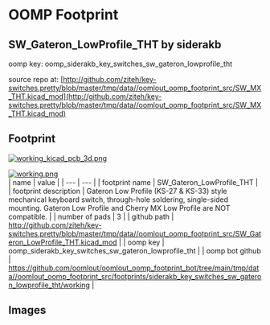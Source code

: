 # OOMP Footprint  
## SW_Gateron_LowProfile_THT  by siderakb  
  
oomp key: oomp_siderakb_key_switches_sw_gateron_lowprofile_tht  
  
source repo at: [http://github.com/ziteh/key-switches.pretty/blob/master/tmp/data//oomlout_oomp_footprint_src/SW_MX_THT.kicad_mod](http://github.com/ziteh/key-switches.pretty/blob/master/tmp/data//oomlout_oomp_footprint_src/SW_MX_THT.kicad_mod)  
## Footprint  
  
[![working_kicad_pcb_3d.png](working_kicad_pcb_3d_600.png)](working_kicad_pcb_3d.png)  
  
[![working.png](working_600.png)](working.png)  
| name | value | 
| --- | --- | 
| footprint name | SW_Gateron_LowProfile_THT | 
| footprint description | Gateron Low Profile (KS-27 & KS-33) style mechanical keyboard switch, through-hole soldering, single-sided mounting. Gateron Low Profile and Cherry MX Low Profile are NOT compatible. | 
| number of pads | 3 | 
| github path | http://github.com/ziteh/key-switches.pretty/blob/master/tmp/data//oomlout_oomp_footprint_src/SW_Gateron_LowProfile_THT.kicad_mod | 
| oomp key | oomp_siderakb_key_switches_sw_gateron_lowprofile_tht | 
| oomp bot github | https://github.com/oomlout/oomlout_oomp_footprint_bot/tree/main/tmp/data//oomlout_oomp_footprint_src/footprints/siderakb_key_switches_sw_gateron_lowprofile_tht/working | 
## Images  
